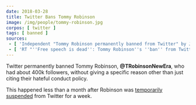 ```yaml
---
date: 2018-03-28
title: Twitter Bans Tommy Robinson
image: /img/people/tommy-robinson.jpg
corpos: [ twitter ]
tags: [ banned ]
sources:
 - [ 'Independent "Tommy Robinson permanently banned from Twitter" by Jon Sharman (28 Mar 2018)', 'https://archive.vn/7pOOP' ]
 - [ 'RT "''Free speech is dead'': Tommy Robinson''s ''ban'' from Twitter sparks outrage and joy" (28 Mar 2018)', 'https://archive.vn/jVKW9' ]
---
```


Twitter permanently banned Tommy Robinson, **@TRobinsonNewEra**, who had about
400k followers, without giving a specific reason other than just citing their
hateful conduct policy.

This happened less than a month after Robinson was [temporarily
suspended](/events/twitter-suspends-tommy-robinson/) from Twitter for a week.
